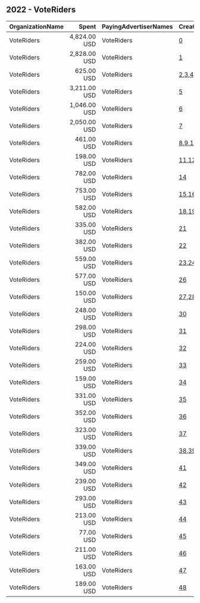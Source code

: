 ## 2022 - VoteRiders 
|OrganizationName|Spent|PayingAdvertiserNames|CreativeUrls|Impressions|Genders|AgeBrackets|CountryCodes|BillingAddresses|CandidateBallotInformation|
|:---|---:|:---|:---|---:|:---|:---|:---|:---|:---|
|VoteRiders|4,824.00 USD|VoteRiders|[0](https://www.snap.com/political-ads/asset/591dd69f7b2def5cd23a8ddf79953df9a75bb1b80f04480d5e4bbd15f4c26092?mediaType=mp4)|374,832||18-29|united states|US||
|VoteRiders|2,828.00 USD|VoteRiders|[1](https://www.snap.com/political-ads/asset/2e2ca54f1cc30979562f64ceadb972a458f765a0b872d82bf7f269b9f4c4950b?mediaType=mp4)|237,914||18-29|united states|US||
|VoteRiders|625.00 USD|VoteRiders|[2](https://www.snap.com/political-ads/asset/64f81d66a72bcd322e5a2739067dd4555267709d9fd30ef799fd6b1f5fe8f139?mediaType=png),[3](https://www.snap.com/political-ads/asset/84ede96562dcfceb049339ad0d3dd7e501b96dfc1c7f42b4b78bf4bb8d034940?mediaType=png),[4](https://www.snap.com/political-ads/asset/143855fa194dc9c21fea3499359f2ed40c06586c884c4b46928d6de6c9c7600e?mediaType=png)|220,766||18-29|united states|US||
|VoteRiders|3,211.00 USD|VoteRiders|[5](https://www.snap.com/political-ads/asset/73f217aefd8ce9bf2b9a6be0b7c847fcc5463009dc2590854a09cc70b6813da9?mediaType=mp4)|136,696||18-29|united states|US||
|VoteRiders|1,046.00 USD|VoteRiders|[6](https://www.snap.com/political-ads/asset/058a394247d94e45d16e8754d889aabe6e3480f77bfca66d9fbad341a90a1f04?mediaType=png)|99,118||18-29|united states|US||
|VoteRiders|2,050.00 USD|VoteRiders|[7](https://www.snap.com/political-ads/asset/591dd69f7b2def5cd23a8ddf79953df9a75bb1b80f04480d5e4bbd15f4c26092?mediaType=mp4)|94,175||18-29|united states|US||
|VoteRiders|461.00 USD|VoteRiders|[8](https://www.snap.com/political-ads/asset/64f81d66a72bcd322e5a2739067dd4555267709d9fd30ef799fd6b1f5fe8f139?mediaType=png),[9](https://www.snap.com/political-ads/asset/84ede96562dcfceb049339ad0d3dd7e501b96dfc1c7f42b4b78bf4bb8d034940?mediaType=png),[10](https://www.snap.com/political-ads/asset/143855fa194dc9c21fea3499359f2ed40c06586c884c4b46928d6de6c9c7600e?mediaType=png)|71,003||18-26|united states|US||
|VoteRiders|198.00 USD|VoteRiders|[11](https://www.snap.com/political-ads/asset/64f81d66a72bcd322e5a2739067dd4555267709d9fd30ef799fd6b1f5fe8f139?mediaType=png),[12](https://www.snap.com/political-ads/asset/84ede96562dcfceb049339ad0d3dd7e501b96dfc1c7f42b4b78bf4bb8d034940?mediaType=png),[13](https://www.snap.com/political-ads/asset/143855fa194dc9c21fea3499359f2ed40c06586c884c4b46928d6de6c9c7600e?mediaType=png)|69,869||18-29|united states|US||
|VoteRiders|782.00 USD|VoteRiders|[14](https://www.snap.com/political-ads/asset/3cc576c77ad986030729229195c09434f1710069d0615cd41f37bfd2ccdb3cf9?mediaType=mp4)|67,686||18-29|united states|US||
|VoteRiders|753.00 USD|VoteRiders|[15](https://www.snap.com/political-ads/asset/058a394247d94e45d16e8754d889aabe6e3480f77bfca66d9fbad341a90a1f04?mediaType=png),[16](https://www.snap.com/political-ads/asset/58e7ff5ac80d9f1a0b69dbbe742a9b1a7739a1a12749fe8652dd90722b6bc78e?mediaType=png),[17](https://www.snap.com/political-ads/asset/d6b3226ff9f3535ef26a0ab82108dbcf87d4004d4de7a3f39649ade6e1144cae?mediaType=png)|52,846||18-29|united states|US||
|VoteRiders|582.00 USD|VoteRiders|[18](https://www.snap.com/political-ads/asset/058a394247d94e45d16e8754d889aabe6e3480f77bfca66d9fbad341a90a1f04?mediaType=png),[19](https://www.snap.com/political-ads/asset/58e7ff5ac80d9f1a0b69dbbe742a9b1a7739a1a12749fe8652dd90722b6bc78e?mediaType=png),[20](https://www.snap.com/political-ads/asset/d6b3226ff9f3535ef26a0ab82108dbcf87d4004d4de7a3f39649ade6e1144cae?mediaType=png)|48,623||18-29|united states|US||
|VoteRiders|335.00 USD|VoteRiders|[21](https://www.snap.com/political-ads/asset/c831e46d7de189898e3745c638437e0a7520d240daacbb601126b00b8747f022?mediaType=mp4)|46,351||29-|united states|US||
|VoteRiders|382.00 USD|VoteRiders|[22](https://www.snap.com/political-ads/asset/eda9b0304a638ae635754c2990f81c39b77cc454cb96aff875d04eb82b7fdfae?mediaType=mp4)|30,643||18-29|united states|US||
|VoteRiders|559.00 USD|VoteRiders|[23](https://www.snap.com/political-ads/asset/058a394247d94e45d16e8754d889aabe6e3480f77bfca66d9fbad341a90a1f04?mediaType=png),[24](https://www.snap.com/political-ads/asset/58e7ff5ac80d9f1a0b69dbbe742a9b1a7739a1a12749fe8652dd90722b6bc78e?mediaType=png),[25](https://www.snap.com/political-ads/asset/d6b3226ff9f3535ef26a0ab82108dbcf87d4004d4de7a3f39649ade6e1144cae?mediaType=png)|29,832||18-26|united states|US||
|VoteRiders|577.00 USD|VoteRiders|[26](https://www.snap.com/political-ads/asset/2e2ca54f1cc30979562f64ceadb972a458f765a0b872d82bf7f269b9f4c4950b?mediaType=mp4)|27,798||18-26|united states|US||
|VoteRiders|150.00 USD|VoteRiders|[27](https://www.snap.com/political-ads/asset/64f81d66a72bcd322e5a2739067dd4555267709d9fd30ef799fd6b1f5fe8f139?mediaType=png),[28](https://www.snap.com/political-ads/asset/84ede96562dcfceb049339ad0d3dd7e501b96dfc1c7f42b4b78bf4bb8d034940?mediaType=png),[29](https://www.snap.com/political-ads/asset/143855fa194dc9c21fea3499359f2ed40c06586c884c4b46928d6de6c9c7600e?mediaType=png)|23,216||18-26|united states|US||
|VoteRiders|248.00 USD|VoteRiders|[30](https://www.snap.com/political-ads/asset/7e4d5f36733fc4427d6e467d5d368dc3ed3407a7aac00f196c2e9ac8e1fdff1c?mediaType=mp4)|22,517||18-29|united states|US||
|VoteRiders|298.00 USD|VoteRiders|[31](https://www.snap.com/political-ads/asset/99172d9c43ec438a5aea85615d1527723ff21b2b2a98d9c7fdbeb95ef771e243?mediaType=mp4)|22,059||18-29|united states|US||
|VoteRiders|224.00 USD|VoteRiders|[32](https://www.snap.com/political-ads/asset/7c393ff11af6a396a0776c07811f73d94f2e62eb1989d984c31322900a57c88a?mediaType=mp4)|20,026||18-29|united states|US||
|VoteRiders|259.00 USD|VoteRiders|[33](https://www.snap.com/political-ads/asset/8af9bdc10b01a09d9a68ab32c4a6a05983ea5d20cdeef1b308d52899b050acf7?mediaType=mp4)|18,240||18-29|united states|US||
|VoteRiders|159.00 USD|VoteRiders|[34](https://www.snap.com/political-ads/asset/e9a41b8cab25be2b69f7bda66d8998aeacb2254e7e25dc00177eb7ac0bfc4f64?mediaType=mp4)|17,708||29-|united states|US||
|VoteRiders|331.00 USD|VoteRiders|[35](https://www.snap.com/political-ads/asset/e9a41b8cab25be2b69f7bda66d8998aeacb2254e7e25dc00177eb7ac0bfc4f64?mediaType=mp4)|17,260||29-|united states|US||
|VoteRiders|352.00 USD|VoteRiders|[36](https://www.snap.com/political-ads/asset/058a394247d94e45d16e8754d889aabe6e3480f77bfca66d9fbad341a90a1f04?mediaType=png)|17,062||18-26|united states|US||
|VoteRiders|323.00 USD|VoteRiders|[37](https://www.snap.com/political-ads/asset/8a176c4a8dfd948922d599835fb5c2ef852cff3cc5aeafe96321f891f8e3b910?mediaType=mp4)|14,818||18-29|united states|US||
|VoteRiders|339.00 USD|VoteRiders|[38](https://www.snap.com/political-ads/asset/058a394247d94e45d16e8754d889aabe6e3480f77bfca66d9fbad341a90a1f04?mediaType=png),[39](https://www.snap.com/political-ads/asset/58e7ff5ac80d9f1a0b69dbbe742a9b1a7739a1a12749fe8652dd90722b6bc78e?mediaType=png),[40](https://www.snap.com/political-ads/asset/d6b3226ff9f3535ef26a0ab82108dbcf87d4004d4de7a3f39649ade6e1144cae?mediaType=png)|14,035||18-26|united states|US||
|VoteRiders|349.00 USD|VoteRiders|[41](https://www.snap.com/political-ads/asset/df722243657455097c712ffc284e3ee47bd754107e312cbed6e388164375cafd?mediaType=mp4)|14,009||18-29||US||
|VoteRiders|239.00 USD|VoteRiders|[42](https://www.snap.com/political-ads/asset/3cc576c77ad986030729229195c09434f1710069d0615cd41f37bfd2ccdb3cf9?mediaType=mp4)|12,282||18-26|united states|US||
|VoteRiders|293.00 USD|VoteRiders|[43](https://www.snap.com/political-ads/asset/7c393ff11af6a396a0776c07811f73d94f2e62eb1989d984c31322900a57c88a?mediaType=mp4)|11,738||18-29|united states|US||
|VoteRiders|213.00 USD|VoteRiders|[44](https://www.snap.com/political-ads/asset/c831e46d7de189898e3745c638437e0a7520d240daacbb601126b00b8747f022?mediaType=mp4)|10,992||29-|united states|US||
|VoteRiders|77.00 USD|VoteRiders|[45](https://www.snap.com/political-ads/asset/df722243657455097c712ffc284e3ee47bd754107e312cbed6e388164375cafd?mediaType=mp4)|10,262|||united states|US||
|VoteRiders|211.00 USD|VoteRiders|[46](https://www.snap.com/political-ads/asset/853fafc6fa7248b65b975e79ce39e50b138ba26fc8caa5da9daeb92507752f12?mediaType=mp4)|10,086||18-29||US||
|VoteRiders|163.00 USD|VoteRiders|[47](https://www.snap.com/political-ads/asset/8af9bdc10b01a09d9a68ab32c4a6a05983ea5d20cdeef1b308d52899b050acf7?mediaType=mp4)|9,615||18-29|united states|US||
|VoteRiders|189.00 USD|VoteRiders|[48](https://www.snap.com/political-ads/asset/eda9b0304a638ae635754c2990f81c39b77cc454cb96aff875d04eb82b7fdfae?mediaType=mp4)|9,060||18-26|united states|US||
